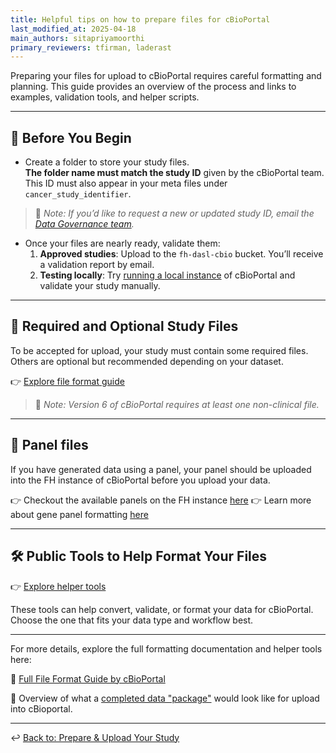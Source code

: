 ```yaml
---
title: Helpful tips on how to prepare files for cBioPortal
last_modified_at: 2025-04-18
main_authors: sitapriyamoorthi
primary_reviewers: tfirman, laderast  
---
```


Preparing your files for upload to cBioPortal requires careful formatting and planning. 
This guide provides an overview of the process and links to examples, validation tools, and helper scripts.

---

## 🧰 Before You Begin

- Create a folder to store your study files.  
  **The folder name must match the study ID** given by the cBioPortal team. This ID must also appear in your meta files under `cancer_study_identifier`.
  
> 📝 *Note: If you’d like to request a new or updated study ID, email the [Data Governance team](mailto:dataprotection@fredhutch.org).*  

- Once your files are nearly ready, validate them:
  1. **Approved studies**: Upload to the `fh-dasl-cbio` bucket. You’ll receive a validation report by email.
  2. **Testing locally**: Try [running a local instance](https://github.com/FredHutch/cbioportal-data-formatting/tree/main/03_launch_local) of cBioPortal and validate your study manually.

---

## 📄 Required and Optional Study Files

To be accepted for upload, your study must contain some required files. Others are optional but recommended depending on your dataset.

👉 [Explore file format guide](https://github.com/FredHutch/cbioportal-data-formatting/tree/main/01_file_formats#file-formats) 

> 📝 *Note: Version 6 of cBioPortal requires at least one non-clinical file.*  


---
## 📄 Panel files

If you have generated data using a panel, your panel should be uploaded into the FH instance of cBioPortal before you upload your data. 

👉 Checkout the available panels on the FH instance [here](https://github.com/FredHutch/cbioportal-data-formatting/tree/main/06_available_panels_on_fh_cbio_instance)
👉 Learn more about gene panel formatting [here](https://docs.cbioportal.org/import-gene-panels/#gene-panel-file-format)

---

## 🛠️ Public Tools to Help Format Your Files
 
👉 [Explore helper tools](https://github.com/FredHutch/cbioportal-data-formatting/tree/main/05_useful_tools)

These tools can help convert, validate, or format your data for cBioPortal. Choose the one that fits your data type and workflow best.


---

For more details, explore the full formatting documentation and helper tools here:

🔗 [Full File Format Guide by cBioPortal](https://docs.cbioportal.org/file-formats/)

🔧 Overview of what a [completed data "package"](https://github.com/FredHutch/cbioportal-data-formatting/tree/main/04_example_study) would look like for upload into cBioportal.

---

↩️ [Back to: Prepare & Upload Your Study](/datascience/cbioportal#4-prepare--upload-your-study)


